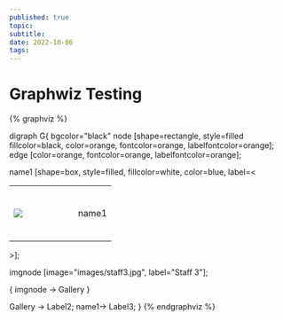 ```yaml
---
published: true
topic:
subtitle: 
date: 2022-10-06
tags: 
---
```


# Graphwiz Testing

{% graphviz %}

digraph G{
 bgcolor="black"
    node [shape=rectangle, style=filled fillcolor=black, color=orange, fontcolor=orange, labelfontcolor=orange];
    edge [color=orange, fontcolor=orange, labelfontcolor=orange];

name1 [shape=box, style=filled, fillcolor=white, color=blue, label=<<TABLE border="0" cellborder="0"><TR><TD width="100" height="100" fixedsize="true"><IMG SRC="assets/images/staff3.jpg" scale="true"/></TD><td>name1</td></TR></TABLE>>];

imgnode [image="images/staff3.jpg", label="Staff 3"];

{ 
   imgnode -> Gallery
}

Gallery -> Label2;
name1-> Label3;
}
{% endgraphviz %}

